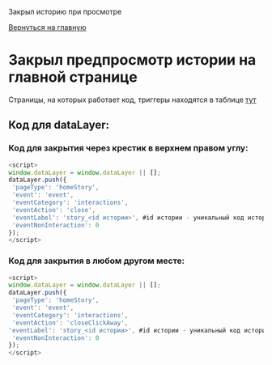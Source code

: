 Закрыл историю при просмотре

[Вернуться на главную](/README.md)
# **Закрыл предпросмотр истории на главной странице**

Страницы, на которых работает код, триггеры находятся в таблице [тут](/02_datalayer_settings/01_events/02_interactions.md)

## **Код для dataLayer:**

### **Код для закрытия через крестик в верхнем правом углу:**

```javascript
<script>
window.dataLayer = window.dataLayer || [];
dataLayer.push({    
 'pageType': 'homeStory',	                     	                                            # тип страницы
 'event': 'event',
 'eventCategory': 'interactions',
 'eventAction': 'close',
 'eventLabel': 'story_<id истории>', #id истории - уникальный код истории из бекэнда
 'eventNonInteraction': 0
});
</script>
```

### **Код для закрытия в любом другом месте:**
```javascript
<script>
window.dataLayer = window.dataLayer || [];
dataLayer.push({    
 'pageType': 'homeStory',	                     	                                            # тип страницы
 'event': 'event',
 'eventCategory': 'interactions',
 'eventAction': 'closeClickAway',
'eventLabel': 'story_<id истории>', #id истории - уникальный код истории из бекэнда
 'eventNonInteraction': 0
});
</script>
```
